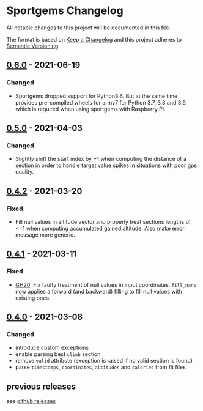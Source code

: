 # Sportgems Changelog
All notable changes to this project will be documented in this file.

The format is based on [Keep a Changelog](http://keepachangelog.com/en/1.0.0/)
and this project adheres to [Semantic Versioning](http://semver.org/spec/v2.0.0.html).

## [0.6.0](https://github.com/fgebhart/sportgems/releases/tag/v0.6.0) - 2021-06-19
### Changed
* Sportgems dropped support for Python3.6. But at the same time provides pre-compiled
  wheels for armv7 for Python 3.7, 3.8 and 3.9, which is required when using
  sportgems with Raspberry Pi.

## [0.5.0](https://github.com/fgebhart/sportgems/releases/tag/v0.5.0) - 2021-04-03
### Changed
* Slightly shift the start index by +1 when computing the distance of a section in
  order to handle target value spikes in situations with poor gps quality.


## [0.4.2](https://github.com/fgebhart/sportgems/releases/tag/v0.4.2) - 2021-03-20
### Fixed
* Fill null values in altitude vector and properly treat sections lengths of <=1
  when computing accumulated gained altitude. Also make error message more generic.
  

## [0.4.1](https://github.com/fgebhart/sportgems/releases/tag/v0.4.1) - 2021-03-11
### Fixed
* [GH20](https://github.com/fgebhart/sportgems/issues/20): Fix faulty treatment of
  null values in input coordinates. `fill_nans` now applies a forward (and backward)
  filling to fill null values with existing ones.


## [0.4.0](https://github.com/fgebhart/sportgems/releases/tag/v0.4.0) - 2021-03-08
### Changed
* introduce custom exceptions
* enable parsing best `climb` section
* remove `valid` attribute (exception is raised if no valid section is found)
* parse `timestamps`, `coordinates`, `altitudes` and `calories` from fit files


## previous releases
see [github releases](https://github.com/fgebhart/sportgems/releases)